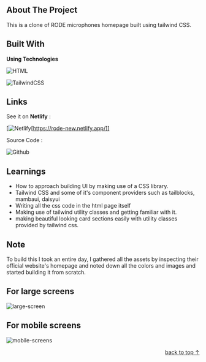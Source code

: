 <!-- ABOUT THE PROJECT -->

## About The Project

This is a clone of RODE microphones homepage built using tailwind CSS.

## Built With

**Using Technologies**

![HTML][html-shield]

![TailwindCSS][tailwind-css]



## Links

See it on **Netlify** :

[![Netlify][netlify-shield][https://rode-new.netlify.app/]]

Source Code :

![Github][github-shield]

<!-- LEARNT -->

## Learnings

- How to approach building UI by making use of a CSS library.
- Tailwind CSS and some of it's component providers such as tailblocks, mambaui, daisyui
- Writing all the css code in the html page itself
- Making use of tailwind utility classes and getting familiar with it.
- making beautiful looking card sections easily with utility classes provided by tailwind css.
<!-- NOTE -->

## Note

To build this I took an entire day, I gathered all the assets by inspecting their official website's homepage and noted down all the colors and images and started building it from scratch.

## For large screens

![large-screen](/)

## For mobile screens

![mobile-screens](/mobile_screen.png)

<p align="right"><a href="#top"> back to top &#x2191;</a></p>
<!-- Tools and Technologies -->

[html-shield]: https://img.shields.io/badge/html5-%23E34F26.svg?style=for-the-badge&logo=html5&logoColor=white
[tailwind-css]: https://img.shields.io/badge/-Tailwind%20CSS-bluegreen
[chrome-shield]: https://img.shields.io/badge/
[vscode-shield]: https://img.shields.io/badge/Google%20Chrome-4285F4?style=for-the-badge&logo=GoogleChrome&logoColor=white
[netlify-shield]: https://img.shields.io/badge/netlify-%23000000.svg?style=for-the-badge&logo=netlify&logoColor=#00C7B7
[git-shield]: https://img.shields.io/badge/git-%23F05033.svg?style=for-the-badge&logo=git&logoColor=white
[github-shield]: https://img.shields.io/badge/github-%23121011.svg?style=for-the-badge&logo=github&logoColor=white



